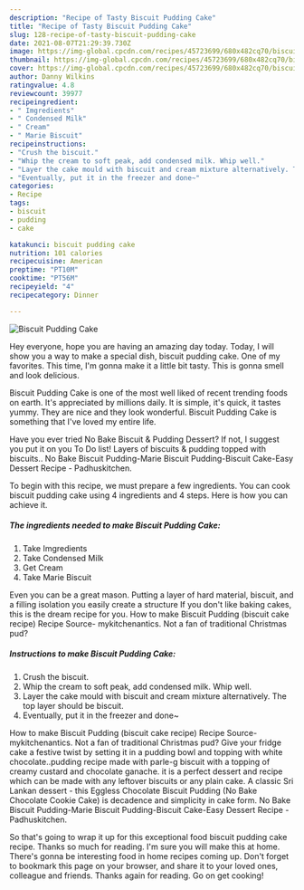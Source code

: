 ```yaml
---
description: "Recipe of Tasty Biscuit Pudding Cake"
title: "Recipe of Tasty Biscuit Pudding Cake"
slug: 128-recipe-of-tasty-biscuit-pudding-cake
date: 2021-08-07T21:29:39.730Z
image: https://img-global.cpcdn.com/recipes/45723699/680x482cq70/biscuit-pudding-cake-recipe-main-photo.jpg
thumbnail: https://img-global.cpcdn.com/recipes/45723699/680x482cq70/biscuit-pudding-cake-recipe-main-photo.jpg
cover: https://img-global.cpcdn.com/recipes/45723699/680x482cq70/biscuit-pudding-cake-recipe-main-photo.jpg
author: Danny Wilkins
ratingvalue: 4.8
reviewcount: 39977
recipeingredient:
- " Imgredients"
- " Condensed Milk"
- " Cream"
- " Marie Biscuit"
recipeinstructions:
- "Crush the biscuit."
- "Whip the cream to soft peak, add condensed milk. Whip well."
- "Layer the cake mould with biscuit and cream mixture alternatively. The top layer should be biscuit."
- "Eventually, put it in the freezer and done~"
categories:
- Recipe
tags:
- biscuit
- pudding
- cake

katakunci: biscuit pudding cake 
nutrition: 101 calories
recipecuisine: American
preptime: "PT10M"
cooktime: "PT56M"
recipeyield: "4"
recipecategory: Dinner

---
```



![Biscuit Pudding Cake](https://img-global.cpcdn.com/recipes/45723699/680x482cq70/biscuit-pudding-cake-recipe-main-photo.jpg)

Hey everyone, hope you are having an amazing day today. Today, I will show you a way to make a special dish, biscuit pudding cake. One of my favorites. This time, I'm gonna make it a little bit tasty. This is gonna smell and look delicious.

Biscuit Pudding Cake is one of the most well liked of recent trending foods on earth. It's appreciated by millions daily. It is simple, it's quick, it tastes yummy. They are nice and they look wonderful. Biscuit Pudding Cake is something that I've loved my entire life.

Have you ever tried No Bake Biscuit &amp; Pudding Dessert? If not, I suggest you put it on you To Do list! Layers of biscuits &amp; pudding topped with biscuits.. No Bake Biscuit Pudding-Marie Biscuit Pudding-Biscuit Cake-Easy Dessert Recipe - Padhuskitchen.


To begin with this recipe, we must prepare a few ingredients. You can cook biscuit pudding cake using 4 ingredients and 4 steps. Here is how you can achieve it.

<!--inarticleads1-->

##### The ingredients needed to make Biscuit Pudding Cake:

1. Take  Imgredients
1. Take  Condensed Milk
1. Get  Cream
1. Take  Marie Biscuit


Even you can be a great mason. Putting a layer of hard material, biscuit, and a filling isolation you easily create a structure If you don&#39;t like baking cakes, this is the dream recipe for you. How to make Biscuit Pudding (biscuit cake recipe) Recipe Source- mykitchenantics. Not a fan of traditional Christmas pud? 

<!--inarticleads2-->

##### Instructions to make Biscuit Pudding Cake:

1. Crush the biscuit.
1. Whip the cream to soft peak, add condensed milk. Whip well.
1. Layer the cake mould with biscuit and cream mixture alternatively. The top layer should be biscuit.
1. Eventually, put it in the freezer and done~


How to make Biscuit Pudding (biscuit cake recipe) Recipe Source- mykitchenantics. Not a fan of traditional Christmas pud? Give your fridge cake a festive twist by setting it in a pudding bowl and topping with white chocolate..pudding recipe made with parle-g biscuit with a topping of creamy custard and chocolate ganache. it is a perfect dessert and recipe which can be made with any leftover biscuits or any plain cake. A classic Sri Lankan dessert - this Eggless Chocolate Biscuit Pudding (No Bake Chocolate Cookie Cake) is decadence and simplicity in cake form. No Bake Biscuit Pudding-Marie Biscuit Pudding-Biscuit Cake-Easy Dessert Recipe - Padhuskitchen. 

So that's going to wrap it up for this exceptional food biscuit pudding cake recipe. Thanks so much for reading. I'm sure you will make this at home. There's gonna be interesting food in home recipes coming up. Don't forget to bookmark this page on your browser, and share it to your loved ones, colleague and friends. Thanks again for reading. Go on get cooking!

